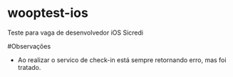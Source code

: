 # wooptest-ios
Teste para vaga de desenvolvedor iOS Sicredi

#Observações
- Ao realizar o servico de check-in está sempre retornando erro, mas foi tratado. 
